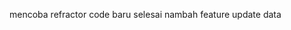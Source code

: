 mencoba refractor code
baru selesai nambah feature update data

<!-- tugas di bawah ini selesai
Task 2 (20 feb 2025)
Implementation cucumber dengan kriteria berikut
Feature
Stepdefention
Runner
DataRequest
Scenario Outline dan non outline
Scenario cucumbernya:

Scenario Outline: As a user I can add new data
Given A list of item are available (get list of all objects)
When I add item to list "<payload>" (Add object)
Then The item is available (Single object)

    Examples:
    |payload    |
    |addItem   |
    |addItem2 |

Note:
Silahkan buat branch baru cucumber_impl -->

<!-- tugas di bawah ini sudah selesai -->
<!-- Task 1

1. Implementasi validation menggunakan POJO di setiap endpoint yang ada di https://restful-api.dev/ (ada di file src/test/java/restassured/TugasRestAssuredPOJO.java)

2. Implementasi E2E Test yang ada di https://restful-api.dev/ dan lengkapi dengan validasi menggunakan POJO. Scenario nya tertera dibawah ini

Scenario Add Product

- Create new object (hit API add_object)
- Verify new object is added (hit API single_object)
- Delete product (hit API delete_object)
- Verify new object is deleted (hit API single_object)
  Note:

  1. Untuk E2E test buat dalam satu function test
  2. Submission buat dalam satu branch jangan di merge ke master

- ada di file src/test/java/scenario/RestE2ETest.java
- branch tugas "testng_rest" -->

